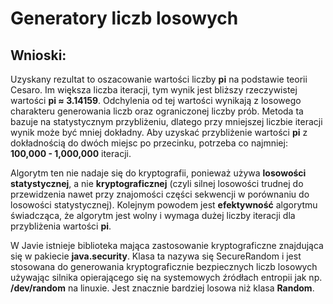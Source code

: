 # Generatory liczb losowych

## Wnioski:
Uzyskany rezultat to oszacowanie wartości liczby **pi** na podstawie teorii Cesaro. Im
większa liczba iteracji, tym wynik jest bliższy rzeczywistej wartości **pi ≈ 3.14159**.
Odchylenia od tej wartości wynikają z losowego charakteru generowania liczb oraz
ograniczonej liczby prób. Metoda ta bazuje na statystycznym przybliżeniu, dlatego przy
mniejszej liczbie iteracji wynik może być mniej dokładny. Aby uzyskać przybliżenie
wartości **pi** z dokładnością do dwóch miejsc po przecinku, potrzeba co najmniej: **100,000 - 1,000,000** iteracji.

Algorytm ten nie nadaje się do kryptografii, ponieważ używa **losowości statystycznej**, a
nie **kryptograficznej** (czyli silnej losowości trudnej do przewidzenia nawet przy
znajomości części sekwencji w porównaniu do losowości statystycznej). Kolejnym
powodem jest **efektywność** algorytmu świadcząca, że algorytm jest wolny i wymaga
dużej liczby iteracji dla przybliżenia wartości **pi**.

W Javie istnieje biblioteka mająca zastosowanie kryptograficzne znajdująca się w
pakiecie **java.security**. Klasa ta nazywa się SecureRandom i jest stosowana do
generowania kryptograficznie bezpiecznych liczb losowych używając silnika opierającego
się na systemowych źródłach entropii jak np. **/dev/random** na linuxie. Jest znacznie
bardziej losowa niż klasa **Random**. 